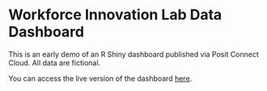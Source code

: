 # Workforce Innovation Lab Data Dashboard

This is an early demo of an R Shiny dashboard published via Posit Connect Cloud. All data are fictional.

You can access the live version of the dashboard <a href="https://brentahp-wil-dashboard-demo.share.connect.posit.cloud" target="_blank">here</a>.